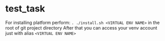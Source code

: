 # test_task
For installing platform perform:
`. ./install.sh <VIRTUAL ENV NAME>` in the root of git project directory
After that you can access your venv account just with alias `<VIRTUAL ENV NAME>`
